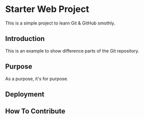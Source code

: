 # Starter Web Project

This is a simple project to learn Git & GitHub smothly.

## Introduction

This is an example to show difference parts of the Git repository.

## Purpose

As a purpose, it's for purpose.

## Deployment

## How To Contribute